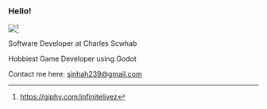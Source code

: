 ### Hello! 

<img src="https://media.giphy.com/media/v1.Y2lkPTc5MGI3NjExbWlsMzg1ODAzcTVtbG9rOGdkYWc2NmR0a2p3bGV3NnpxcXBiMGhzaiZlcD12MV9pbnRlcm5hbF9naWZfYnlfaWQmY3Q9cw/QfxbcJSWsqiko3kL5l/giphy.gif"/>[^1]

Software Developer at Charles Scwhab

Hobbiest Game Developer using Godot

Contact me here: sinhah239@gmail.com

[^1]: https://giphy.com/infinitelivez

<!---
sinhah239/sinhah239 is a ✨ special ✨ repository because its `README.md` (this file) appears on your GitHub profile.
You can click the Preview link to take a look at your changes.
--->
